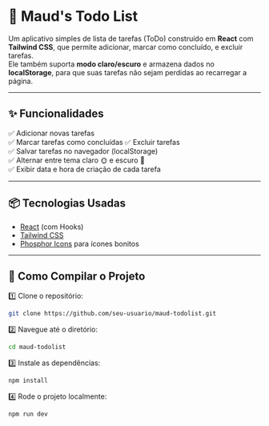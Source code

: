 # 📝 Maud's Todo List

Um aplicativo simples de lista de tarefas (ToDo) construído em **React** com **Tailwind CSS**, que permite adicionar, marcar como concluído, e excluir tarefas.  
Ele também suporta **modo claro/escuro** e armazena dados no **localStorage**, para que suas tarefas não sejam perdidas ao recarregar a página.

---

## ✨ Funcionalidades

✅ Adicionar novas tarefas  
✅ Marcar tarefas como concluídas 
✅ Excluir tarefas  
✅ Salvar tarefas no navegador (localStorage)  
✅ Alternar entre tema claro 🌞 e escuro 🌙  
✅ Exibir data e hora de criação de cada tarefa

---

## 📦 Tecnologias Usadas

- [React](https://react.dev/) (com Hooks)
- [Tailwind CSS](https://tailwindcss.com/)
- [Phosphor Icons](https://phosphoricons.com/) para ícones bonitos

---

## 🚀 Como Compilar o Projeto

1️⃣ Clone o repositório:
```bash
git clone https://github.com/seu-usuario/maud-todolist.git
```
2️⃣ Navegue até o diretório:
```bash
cd maud-todolist
```
3️⃣ Instale as dependências:
```bash
npm install
```
4️⃣ Rode o projeto localmente:
```bash
npm run dev
```



